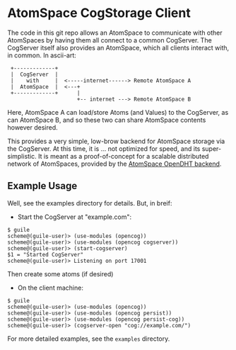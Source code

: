 
AtomSpace CogStorage Client
===========================
The code in this git repo allows an AtomSpace to communicate with
other AtomSpaces by having them all connect to a common CogServer.
The CogServer itself also provides an AtomSpace, which all clients
interact with, in common.  In ascii-art:
```
 +-------------+
 |  CogServer  |
 |    with     |  <-----internet------> Remote AtomSpace A
 |  AtomSpace  |  <---+
 +-------------+      |
                      +-- internet ---> Remote AtomSpace B

```

Here, AtomSpace A can load/store Atoms (and Values) to the CogServer,
as can AtomSpace B, and so these two can share AtomSpace contents
however desired.

This provides a very simple, low-brow backend for AtomSpace storage
via the CogServer. At this time, it is ... not optimized for speed,
and its super-simplistic.  It is meant as a proof-of-concept for
a scalable distributed network of AtomSpaces, provided by the
[AtomSpace OpenDHT backend](https://github.com/opencog/atomspace-dht).

Example Usage
-------------
Well, see the examples directory for details. But, in breif:

* Start the CogServer at "example.com":
```
$ guile
scheme@(guile-user)> (use-modules (opencog))
scheme@(guile-user)> (use-modules (opencog cogserver))
scheme@(guile-user)> (start-cogserver)
$1 = "Started CogServer"
scheme@(guile-user)> Listening on port 17001
```
Then create some atoms (if desired)

* On the client machine:
```
$ guile
scheme@(guile-user)> (use-modules (opencog))
scheme@(guile-user)> (use-modules (opencog persist))
scheme@(guile-user)> (use-modules (opencog persist-cog))
scheme@(guile-user)> (cogserver-open "cog://example.com/")
```

For more detailed examples, see the `examples` directory.

